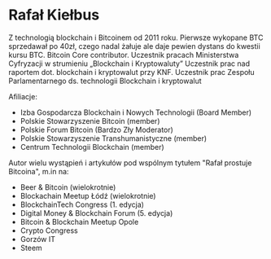 # Rafał Kiełbus

Z technologią blockchain i Bitcoinem od 2011 roku.
Pierwsze wykopane BTC sprzedawał po 40zł, czego nadal żałuje ale daje pewien dystans do kwestii kursu BTC. 
Bitcoin Core contributor.
Uczestnik pracach Ministerstwa Cyfryzacji w strumieniu „Blockchain i Kryptowaluty”
Uczestnik prac nad raportem dot. blockchain i kryptowalut przy KNF.
Uczestnik prac Zespołu Parlamentarnego ds. technologii Blockchain i kryptowalut

Afiliacje:
- Izba Gospodarcza Blockchain i Nowych Technologii (Board Member)
- Polskie Stowarzyszenie Bitcoin (member)
- Polskie Forum Bitcoin (Bardzo Zły Moderator)
- Polskie Stowarzyszenie Transhumanistyczne (member)
- Centrum Technologii Blockchain (member)

Autor wielu wystąpień i artykułów pod wspólnym tytułem "Rafał prostuje Bitcoina", m.in na:
- Beer & Bitcoin (wielokrotnie)
- Blockachain Meetup Łódź (wielokrotnie)
- BlockchainTech Congress (1. edycja)
- Digital Money & Blockchain Forum (5. edycja)
- Bitcoin & Blockchain Meetup Opole
- Crypto Congress
- Gorzów IT
- Steem
